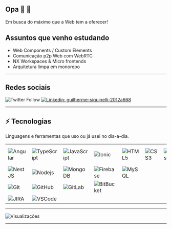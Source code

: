 ## Opa 👋 👨

Em busca do máximo que a Web tem a oferecer!

## Assuntos que venho estudando
- Web Components / Custom Elements
- Comunicação p2p Web com WebRTC
- NX Workspaces & Micro frontends
- Arquitetura limpa em monorepo

---

## Redes sociais

![Twitter Follow](https://img.shields.io/twitter/follow/guiseek?label=GuiSeek&logo=twitter&style=flat-square)
[![Linkedin: guilherme-siquinelli-2012a668](https://img.shields.io/badge/-Linkedin-blue?style=flat-square&logo=Linkedin&logoColor=white&link=https://www.linkedin.com/in/guilherme-siquinelli-2012a668/)](https://www.linkedin.com/in/guilherme-siquinelli-2012a668/)

---

## ⚡ Tecnologias

Linguagens e ferramentas que uso ou já usei no dia-a-dia.

|  |  |  | |  |  |  |  |  
| - | - | - | - | - | - | - | - | 
| ![Angular](https://img.shields.io/badge/-Angular-DD0031?style=flat-square&logo=angular) | ![TypeScript](https://img.shields.io/badge/-TypeScript-007ACC?style=flat-square&logo=typescript) | ![JavaScript](https://img.shields.io/badge/-JavaScript-black?style=flat-square&logo=javascript) | ![Ionic](https://img.shields.io/badge/-Ionic-3880FF?style=flat-square&logo=ionic&logoColor=white) | ![HTML5](https://img.shields.io/badge/-HTML5-E34F26?style=flat-square&logo=html5&logoColor=white) | ![CSS3](https://img.shields.io/badge/-CSS3-1572B6?style=flat-square&logo=css3) | ![Sass](https://img.shields.io/badge/-Sass-CC6699?style=flat-square&logo=sass&logoColor=white) | ![Angular Material](https://img.shields.io/badge/Material-Design-%23ffa726?style=flat-square&logo=angular) | ![Bootstrap](https://img.shields.io/badge/-Bootstrap-563D7C?style=flat-square&logo=bootstrap)
| ![NestJS](https://img.shields.io/badge/-NestJS-E0234E?style=flat-square&logo=nestjs&logoColor=white) | ![Nodejs](https://img.shields.io/badge/-Nodejs-339933?style=flat-square&logo=Node.js&logoColor=white) | ![MongoDB](https://img.shields.io/badge/-MongoDB-black?style=flat-square&logo=mongodb) | ![Firebase](https://img.shields.io/badge/Firebase-FFCA28?style=flat-square&logo=firebase&logoColor=white) | ![MySQL](https://img.shields.io/badge/-MySQL-4479A1?style=flat-square&logo=mysql&logoColor=white)
| ![Git](https://img.shields.io/badge/-Git-black?style=flat-square&logo=git) | ![GitHub](https://img.shields.io/badge/-GitHub-181717?style=flat-square&logo=github) | ![GitLab](https://img.shields.io/badge/-GitLab-181717?style=flat-square&logo=gitlab) | ![BitBucket](https://img.shields.io/badge/-BitBucket-darkblue?style=flat-square&logo=bitbucket)
| ![JIRA](https://img.shields.io/badge/-JIRA-0052CC?style=flat-square&logo=jira) | ![VSCode](https://img.shields.io/badge/-VSCode-007ACC?style=flat-square&logo=visual-studio-code&logoColor=white)
---

![Visualizações](https://komarev.com/ghpvc/?username=guiseek)

---

